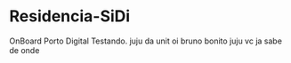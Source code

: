 # Residencia-SiDi
 OnBoard Porto Digital 
Testando. 
juju da unit oi
bruno bonito
juju vc ja sabe de onde
